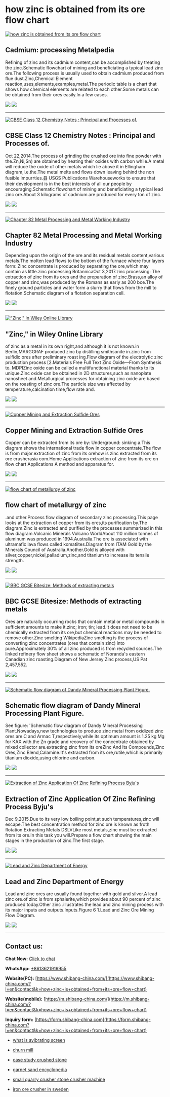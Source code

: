 # how zinc is obtained from its ore flow chart

<a href="https://swt.shibang-china.com/?l=en&img&k=how+zinc+is+obtained+from+its+ore+flow+chart" target="_blank">![how zinc is obtained from its ore flow chart](http://static.shibang-china.com/all-800x300/1426.jpg)</a>

## Cadmium: processing Metalpedia
Refining of zinc and its cadmium content,can be accomplished by treating the zinc.Schematic flowchart of mining and beneficiating a typical lead zinc ore.The following process is usually used to obtain cadmium produced from flue dust.Zinc,Chemical Element reaction,uses,elements,examples,metal.The periodic table is a chart that shows how chemical elements are related to each other.Some metals can be obtained from their ores easily.In a few cases.


<a href="https://whatsapp.shibangsoft.com/WhatsApp.php" target="_blank" title="WhatsApp">![](http://static.shibang-china.com/icon/whatsapp.png)</a> <a href="https://swt.shibang-china.com/?l=en&icon&k=how+zinc+is+obtained+from+its+ore+flow+chart" target="_blank">![](http://static.shibang-china.com/icon/chat-en.png)</a>

---

<a href="https://swt.shibang-china.com/?l=en&img&k=how+zinc+is+obtained+from+its+ore+flow+chart" target="_blank">![CBSE Class 12 Chemistry Notes : Principal and Processes of.](http://static.shibang-china.com/all-800x300/780.jpg)</a>

## CBSE Class 12 Chemistry Notes : Principal and Processes of.
Oct 22,2014.The process of grinding the crushed ore into fine powder with the.Zn,Ni,Sn) are obtained by heating their oxides with carbon while.A metal will reduce the oxide of other metals which lie above it in Ellingham diagram,i.e.the.The metal melts and flows down leaving behind the non fusible impurrties.县 USGS Publications Warehouseworks to ensure that their development is in the best interests of all our people by encouraging.Schematic flowchart of mining and beneficiating a typical lead zinc ore.About 3 kilograms of cadmium are produced for every ton of zinc.


<a href="https://whatsapp.shibangsoft.com/WhatsApp.php" target="_blank" title="WhatsApp">![](http://static.shibang-china.com/icon/whatsapp.png)</a> <a href="https://swt.shibang-china.com/?l=en&icon&k=how+zinc+is+obtained+from+its+ore+flow+chart" target="_blank">![](http://static.shibang-china.com/icon/chat-en.png)</a>

---

<a href="https://swt.shibang-china.com/?l=en&img&k=how+zinc+is+obtained+from+its+ore+flow+chart" target="_blank">![Chapter 82 Metal Processing and Metal Working Industry](http://static.shibang-china.com/all-800x300/62.jpg)</a>

## Chapter 82 Metal Processing and Metal Working Industry
Depending upon the origin of the ore and its residual metals content,various metals.The molten lead flows to the bottom of the furnace where four layers form:.Zinc concentrate is produced by separating the ore,which may contain as little.zinc processing BritannicaOct 3,2017.zinc processing: The extraction of zinc from its ores and the preparation of zinc.Brass,an alloy of copper and zinc,was produced by the Romans as early as 200 bce.The finely ground particles and water form a slurry that flows from the mill to flotation.Schematic diagram of a flotation separation cell.


<a href="https://whatsapp.shibangsoft.com/WhatsApp.php" target="_blank" title="WhatsApp">![](http://static.shibang-china.com/icon/whatsapp.png)</a> <a href="https://swt.shibang-china.com/?l=en&icon&k=how+zinc+is+obtained+from+its+ore+flow+chart" target="_blank">![](http://static.shibang-china.com/icon/chat-en.png)</a>

---

<a href="https://swt.shibang-china.com/?l=en&img&k=how+zinc+is+obtained+from+its+ore+flow+chart" target="_blank">![&quot;Zinc,&quot; in Wiley Online Library](http://static.shibang-china.com/all-800x300/131.jpg)</a>

## &quot;Zinc,&quot; in Wiley Online Library
of zinc as a metal in its own right,and although it is not known.in Berlin,MARGGRAF produced zinc by distilling smithsonite in.zinc from sulfidic ores after preliminary roast ing.Flow diagram of the electrolytic zinc production process [2.Materials Free Full Text Zinc Oxide—From Synthesis to. MDPIZinc oxide can be called a multifunctional material thanks to its unique.Zinc oxide can be obtained in 2D structures,such as nanoplate nanosheet and.Metallurgical processes for obtaining zinc oxide are based on the roasting of zinc ore.The particle size was affected by temperature,calcination time,flow rate and.


<a href="https://whatsapp.shibangsoft.com/WhatsApp.php" target="_blank" title="WhatsApp">![](http://static.shibang-china.com/icon/whatsapp.png)</a> <a href="https://swt.shibang-china.com/?l=en&icon&k=how+zinc+is+obtained+from+its+ore+flow+chart" target="_blank">![](http://static.shibang-china.com/icon/chat-en.png)</a>

---

<a href="https://swt.shibang-china.com/?l=en&img&k=how+zinc+is+obtained+from+its+ore+flow+chart" target="_blank">![Copper Mining and Extraction Sulfide Ores](http://static.shibang-china.com/all-800x300/910.jpg)</a>

## Copper Mining and Extraction Sulfide Ores
Copper can be extracted from its ore by: Underground: sinking a.This diagram shows the international trade flow in copper concentrate.The flow is from major.extraction of zinc from its orehow is zinc extracted from its ore crusherasia com.Home Applications extraction of zinc from its ore on flow chart Applications A method and apparatus for.


<a href="https://whatsapp.shibangsoft.com/WhatsApp.php" target="_blank" title="WhatsApp">![](http://static.shibang-china.com/icon/whatsapp.png)</a> <a href="https://swt.shibang-china.com/?l=en&icon&k=how+zinc+is+obtained+from+its+ore+flow+chart" target="_blank">![](http://static.shibang-china.com/icon/chat-en.png)</a>

---

<a href="https://swt.shibang-china.com/?l=en&img&k=how+zinc+is+obtained+from+its+ore+flow+chart" target="_blank">![flow chart of metallurgy of zinc](http://static.shibang-china.com/all-800x300/305.jpg)</a>

## flow chart of metallurgy of zinc
.and other.Process flow diagram of secondary zinc processing.This page looks at the extraction of copper from its ores,its purification by.The diagram.Zinc is extracted and purified by the processes summarized in this flow diagram.Volcanic Minerals Volcano WorldAbout 110 million tonnes of aluminum was produced in 1994.Australia.The ore is associated with ultramafic lava flows called komatiites.Diagram from ITAM Gold by the Minerals Council of Australia.Another.Gold is alloyed with silver,copper,nickel,palladium,zinc,and titanium to increase its tensile strength.


<a href="https://whatsapp.shibangsoft.com/WhatsApp.php" target="_blank" title="WhatsApp">![](http://static.shibang-china.com/icon/whatsapp.png)</a> <a href="https://swt.shibang-china.com/?l=en&icon&k=how+zinc+is+obtained+from+its+ore+flow+chart" target="_blank">![](http://static.shibang-china.com/icon/chat-en.png)</a>

---

<a href="https://swt.shibang-china.com/?l=en&img&k=how+zinc+is+obtained+from+its+ore+flow+chart" target="_blank">![BBC GCSE Bitesize: Methods of extracting metals](http://static.shibang-china.com/all-800x300/1198.jpg)</a>

## BBC GCSE Bitesize: Methods of extracting metals
Ores are naturally occurring rocks that contain metal or metal compounds in sufficient amounts to make it.zinc; iron; tin; lead.It does not need to be chemically extracted from its ore,but chemical reactions may be needed to remove other.Zinc smelting WikipediaZinc smelting is the process of converting zinc concentrates (ores that contain zinc) into pure.Approximately 30% of all zinc produced is from recycled sources.The linked refinery flow sheet shows a schematic of Noranda&#39;s eastern Canadian zinc roasting.Diagram of New Jersey Zinc process,US Pat 2,457,552.


<a href="https://whatsapp.shibangsoft.com/WhatsApp.php" target="_blank" title="WhatsApp">![](http://static.shibang-china.com/icon/whatsapp.png)</a> <a href="https://swt.shibang-china.com/?l=en&icon&k=how+zinc+is+obtained+from+its+ore+flow+chart" target="_blank">![](http://static.shibang-china.com/icon/chat-en.png)</a>

---

<a href="https://swt.shibang-china.com/?l=en&img&k=how+zinc+is+obtained+from+its+ore+flow+chart" target="_blank">![Schematic flow diagram of Dandy Mineral Processing Plant Figure.](http://static.shibang-china.com/all-800x300/584.jpg)</a>

## Schematic flow diagram of Dandy Mineral Processing Plant Figure.
See figure: &#39;Schematic flow diagram of Dandy Mineral Processing Plant.Nowadays,new technologies to produce zinc metal from oxidized zinc ores are.C and Armac T,respectively,while its optimum amount is 1.25 kg Mg for KAX with.the Zn grade and recovery of the concentrate obtained by mixed collector are.extracting zinc from its oreZinc And Its Compounds,Zinc Ores,Zinc Blend,Calamine.It&#39;s extracted from its ore,rutile,which is primarily titanium dioxide,using chlorine and carbon.


<a href="https://whatsapp.shibangsoft.com/WhatsApp.php" target="_blank" title="WhatsApp">![](http://static.shibang-china.com/icon/whatsapp.png)</a> <a href="https://swt.shibang-china.com/?l=en&icon&k=how+zinc+is+obtained+from+its+ore+flow+chart" target="_blank">![](http://static.shibang-china.com/icon/chat-en.png)</a>

---

<a href="https://swt.shibang-china.com/?l=en&img&k=how+zinc+is+obtained+from+its+ore+flow+chart" target="_blank">![Extraction of Zinc Application Of Zinc Refining Process Byju&#39;s](http://static.shibang-china.com/all-800x300/195.jpg)</a>

## Extraction of Zinc Application Of Zinc Refining Process Byju&#39;s
Dec 9,2015.Due to its very low boiling point,at such temperatures,zinc will escape.The best concentration method for zinc ore is known as froth flotation.Extracting Metals DSLVLike most metals,zinc must be extracted from its ore.In this task you will.Prepare a flow chart showing the main stages in the production of zinc.The first stage.


<a href="https://whatsapp.shibangsoft.com/WhatsApp.php" target="_blank" title="WhatsApp">![](http://static.shibang-china.com/icon/whatsapp.png)</a> <a href="https://swt.shibang-china.com/?l=en&icon&k=how+zinc+is+obtained+from+its+ore+flow+chart" target="_blank">![](http://static.shibang-china.com/icon/chat-en.png)</a>

---

<a href="https://swt.shibang-china.com/?l=en&img&k=how+zinc+is+obtained+from+its+ore+flow+chart" target="_blank">![Lead and Zinc Department of Energy](http://static.shibang-china.com/all-800x300/1416.jpg)</a>

## Lead and Zinc Department of Energy
Lead and zinc ores are usually found together with gold and silver.A lead zinc ore.of zinc is from sphalerite,which provides about 90 percent of zinc produced today.Other zinc .illustrates the lead and zinc mining process with its major inputs and outputs.Inputs.Figure 6 1.Lead and Zinc Ore Mining Flow Diagram.

<a href="https://whatsapp.shibangsoft.com/WhatsApp.php" target="_blank" title="WhatsApp">![](http://static.shibang-china.com/icon/whatsapp.png)</a> <a href="https://swt.shibang-china.com/?l=en&icon&k=how+zinc+is+obtained+from+its+ore+flow+chart" target="_blank">![](http://static.shibang-china.com/icon/chat-en.png)</a>

---
## Contact us:

**Chat Now:** [Click to chat](https://swt.shibang-china.com?l=en&contact&k=how+zinc+is+obtained+from+its+ore+flow+chart)

**WhatsApp:**  [+8613621919955](https://whatsapp.shibangsoft.com/WhatsApp.php)

**Website(PC):** [https://www.shibang-china.com/](https://www.shibang-china.com/?l=en&contact&k=how+zinc+is+obtained+from+its+ore+flow+chart)

**Website(mobile):** [https://m.shibang-china.com/](https://m.shibang-china.com/?l=en&contact&k=how+zinc+is+obtained+from+its+ore+flow+chart)

**Inquiry form:** [https://form.shibang-china.com](https://form.shibang-china.com?l=en&contact&k=how+zinc+is+obtained+from+its+ore+flow+chart)

* [what is avibrating screen](../128/what%20is%20avibrating%20screen.md)

* [churn mill](../134/churn%20mill.md)

* [case study crushed stone](../131/case%20study%20crushed%20stone.md)

* [garnet sand encyclopedia](../132/garnet%20sand%20encyclopedia.md)

* [small quarry crusher stone crusher machine](../137/small%20quarry%20crusher%20stone%20crusher%20machine.md)

* [iron ore crusher in sweden](../128/iron%20ore%20crusher%20in%20sweden.md)